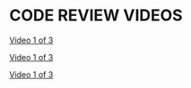 # CODE REVIEW VIDEOS

[Video 1 of 3](Video_1.zip)

[Video 1 of 3](Video_2.zip)

[Video 1 of 3](Video_3.zip)
